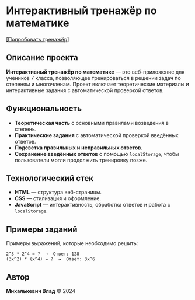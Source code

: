 # Интерактивный тренажёр по математике
[[Попробовать тренажёр]](https://mihalkevitc.github.io/for_Stephi/)

## Описание проекта
**Интерактивный тренажёр по математике** — это веб-приложение для учеников 7 класса, позволяющее тренироваться в решении задач по степеням и многочленам. Проект включает теоретические материалы и интерактивные задания с автоматической проверкой ответов.

## Функциональность
- **Теоретическая часть** с основными правилами возведения в степень.
- **Практические задания** с автоматической проверкой введённых ответов.
- **Подсветка правильных и неправильных ответов**.
- **Сохранение введённых ответов** с помощью `localStorage`, чтобы пользователи могли продолжить тренировку позже.

## Технологический стек
- **HTML** — структура веб-страницы.
- **CSS** — стилизация и оформление.
- **JavaScript** — интерактивность, обработка ответов и работа с `localStorage`.

## Примеры заданий
Примеры выражений, которые необходимо решить:
```
2^3 * 2^4 = ?  →  Ответ: 128
(3x^2) * (x^4) = ?  →  Ответ: 3x^6
```

## Автор
**Михалькевич Влад** © 2024

